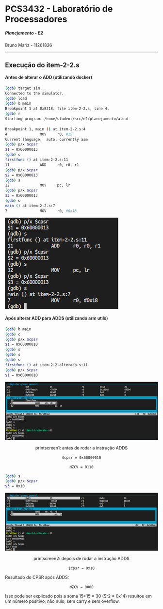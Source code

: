 # PCS3432 - Laboratório de Processadores

##### Planejamento - E2

Bruno Mariz - 11261826

---

## Execução do item-2-2.s

#### Antes de alterar o ADD (utilizando docker)

```bash
(gdb) target sim
Connected to the simulator.
(gdb) load
(gdb) b main
Breakpoint 1 at 0x8218: file item-2-2.s, line 4.
(gdb) r
Starting program: /home/student/src/e2/planejamento/a.out

Breakpoint 1, main () at item-2-2.s:4
4               MOV     r0, #15
Current language:  auto; currently asm
(gdb) p/x $cpsr
$1 = 0x60000013
(gdb) s
firstfunc () at item-2-2.s:11
11              ADD     r0, r0, r1
(gdb) p/x $cpsr
$2 = 0x60000013
(gdb) s
12              MOV     pc, lr
(gdb) p/x $cpsr
$3 = 0x60000013
(gdb) s
main () at item-2-2.s:7
7               MOV     r0, #0x18
```

![](print1.png)

#### Após alterar ADD para ADDS (utilizando arm utils)

```bash
(gdb) b main
(gdb) c
(gdb) p/x $cpsr
$1 = 0x60000010
(gdb) s
(gdb) s
(gdb) s
firstfunc () at item-2-2-alterado.s:11
(gdb) p/x $cpsr
$1 = 0x60000010
```

![](p1-arm.png)

<p align = "center">printscreen1: antes de rodar a instrução ADDS</p>
<p align = "center"><code>$cpsr = 0x60000010</code></p>
<p align = "center"><code>NZCV = 0110</code></p>

```bash
(gdb) s
(gdb) p/x $cpsr
$3 = 0x10
```

![](p2-arm.png)

<p align = "center">printscreen2: depois de rodar a instrução ADDS</p>
<p align = "center"><code>$cpsr = 0x10</code></p>

Resultado do CPSR após ADDS:

<p align = "center"><code>NZCV = 0000</code></p>
Isso pode ser explicado pois a soma 15+15 = 30 ($r2 = 0x14) resultou em um número positivo, não nulo, sem carry e sem overflow.
